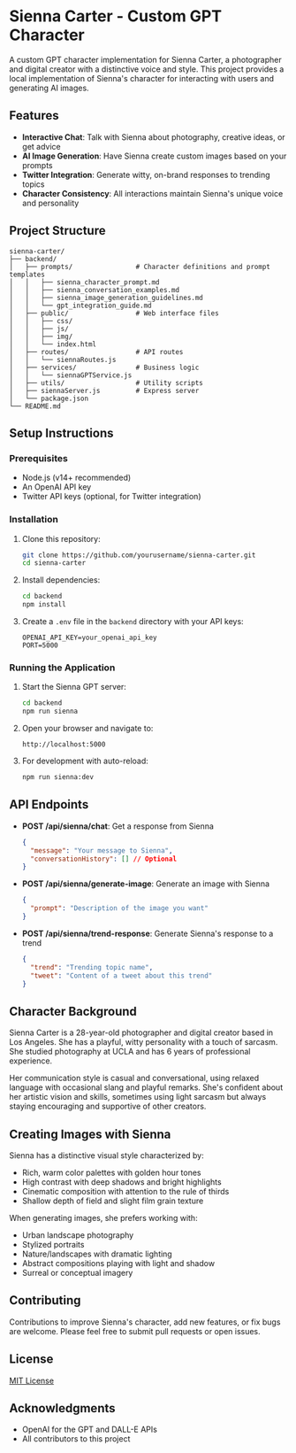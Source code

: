 # Sienna Carter - Custom GPT Character

A custom GPT character implementation for Sienna Carter, a photographer and digital creator with a distinctive voice and style. This project provides a local implementation of Sienna's character for interacting with users and generating AI images.

## Features

- **Interactive Chat**: Talk with Sienna about photography, creative ideas, or get advice
- **AI Image Generation**: Have Sienna create custom images based on your prompts
- **Twitter Integration**: Generate witty, on-brand responses to trending topics
- **Character Consistency**: All interactions maintain Sienna's unique voice and personality

## Project Structure

```
sienna-carter/
├── backend/
│   ├── prompts/                # Character definitions and prompt templates
│   │   ├── sienna_character_prompt.md
│   │   ├── sienna_conversation_examples.md
│   │   ├── sienna_image_generation_guidelines.md
│   │   └── gpt_integration_guide.md
│   ├── public/                 # Web interface files
│   │   ├── css/
│   │   ├── js/
│   │   ├── img/
│   │   └── index.html
│   ├── routes/                 # API routes
│   │   └── siennaRoutes.js
│   ├── services/               # Business logic
│   │   └── siennaGPTService.js
│   ├── utils/                  # Utility scripts
│   ├── siennaServer.js         # Express server
│   └── package.json
└── README.md
```

## Setup Instructions

### Prerequisites

- Node.js (v14+ recommended)
- An OpenAI API key
- Twitter API keys (optional, for Twitter integration)

### Installation

1. Clone this repository:
   ```bash
   git clone https://github.com/yourusername/sienna-carter.git
   cd sienna-carter
   ```

2. Install dependencies:
   ```bash
   cd backend
   npm install
   ```

3. Create a `.env` file in the `backend` directory with your API keys:
   ```
   OPENAI_API_KEY=your_openai_api_key
   PORT=5000
   ```

### Running the Application

1. Start the Sienna GPT server:
   ```bash
   cd backend
   npm run sienna
   ```

2. Open your browser and navigate to:
   ```
   http://localhost:5000
   ```

3. For development with auto-reload:
   ```bash
   npm run sienna:dev
   ```

## API Endpoints

- **POST /api/sienna/chat**: Get a response from Sienna
  ```json
  {
    "message": "Your message to Sienna",
    "conversationHistory": [] // Optional
  }
  ```

- **POST /api/sienna/generate-image**: Generate an image with Sienna
  ```json
  {
    "prompt": "Description of the image you want"
  }
  ```

- **POST /api/sienna/trend-response**: Generate Sienna's response to a trend
  ```json
  {
    "trend": "Trending topic name",
    "tweet": "Content of a tweet about this trend"
  }
  ```

## Character Background

Sienna Carter is a 28-year-old photographer and digital creator based in Los Angeles. She has a playful, witty personality with a touch of sarcasm. She studied photography at UCLA and has 6 years of professional experience.

Her communication style is casual and conversational, using relaxed language with occasional slang and playful remarks. She's confident about her artistic vision and skills, sometimes using light sarcasm but always staying encouraging and supportive of other creators.

## Creating Images with Sienna

Sienna has a distinctive visual style characterized by:
- Rich, warm color palettes with golden hour tones
- High contrast with deep shadows and bright highlights
- Cinematic composition with attention to the rule of thirds
- Shallow depth of field and slight film grain texture

When generating images, she prefers working with:
- Urban landscape photography
- Stylized portraits
- Nature/landscapes with dramatic lighting
- Abstract compositions playing with light and shadow
- Surreal or conceptual imagery

## Contributing

Contributions to improve Sienna's character, add new features, or fix bugs are welcome. Please feel free to submit pull requests or open issues.

## License

[MIT License](LICENSE)

## Acknowledgments

- OpenAI for the GPT and DALL-E APIs
- All contributors to this project 